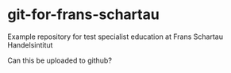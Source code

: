 # git-for-frans-schartau

Example repository for test specialist education at Frans Schartau Handelsintitut

Can this be uploaded to github?